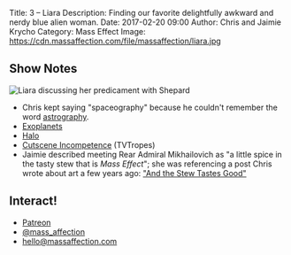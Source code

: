 Title: 3 – Liara
Description: Finding our favorite delightfully awkward and nerdy blue alien woman.
Date: 2017-02-20 09:00
Author: Chris and Jaimie Krycho
Category: Mass Effect
Image: https://cdn.massaffection.com/file/massaffection/liara.jpg

## Show Notes

![Liara discussing her predicament with Shepard](https://cdn.massaffection.com/file/massaffection/liara.jpg "Liara on Therum: screenshot")

- Chris kept saying "spaceography" because he couldn't remember the word [astrography](https://en.wikipedia.org/wiki/Celestial_cartography).
- [Exoplanets](https://www.nasa.gov/subject/6889/exoplanets/)
- [Halo](https://www.halowaypoint.com/en-us)
- [Cutscene Incompetence](http://tvtropes.org/pmwiki/pmwiki.php/Main/CutsceneIncompetence) (TVTropes)
- Jaimie described meeting Rear Admiral Mikhailovich as "a little spice in the tasty stew that is _Mass Effect_"; she was referencing a post Chris wrote about art a few years ago: ["And the Stew Tastes Good"](http://2012-2013.chriskrycho.com/art/and-the-stew-tastes-good/)

## Interact!

- [Patreon](https://www.patreon.com/massaffection)
- [@mass_affection](https://twitter.com/mass_affection)
- [hello@massaffection.com](mailto:hello@massaffection.com)

